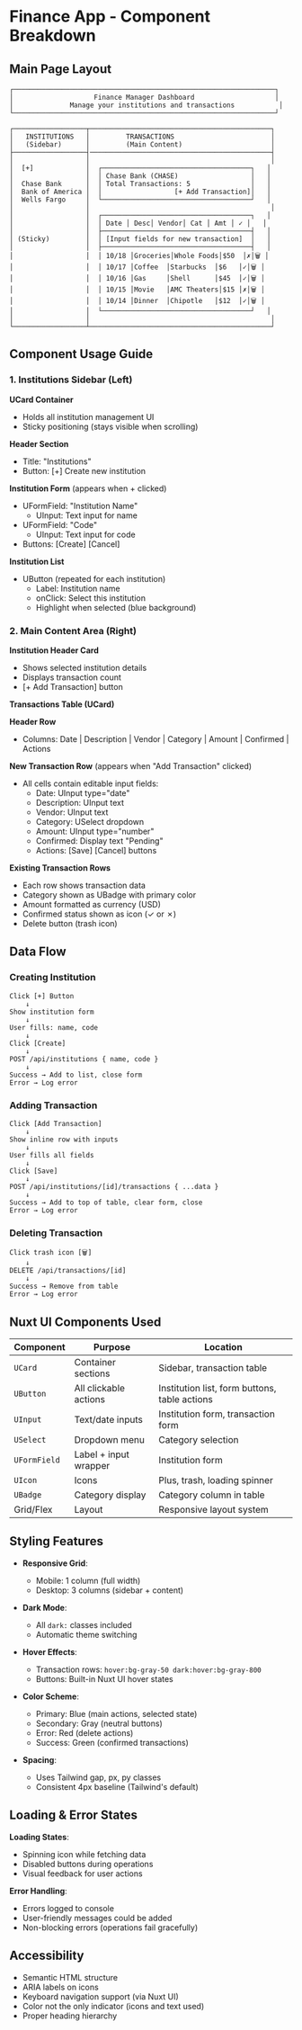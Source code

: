 # Finance App - Component Breakdown

## Main Page Layout

```
┌─────────────────────────────────────────────────────────────────┐
│                    Finance Manager Dashboard                    │
│              Manage your institutions and transactions           │
└─────────────────────────────────────────────────────────────────┘

┌──────────────────┬─────────────────────────────────────────────┐
│   INSTITUTIONS   │         TRANSACTIONS                        │
│   (Sidebar)      │         (Main Content)                      │
├──────────────────┤─────────────────────────────────────────────┤
│                  │                                             │
│  [+]             │  ┌─────────────────────────────────────┐   │
│                  │  │ Chase Bank (CHASE)                  │   │
│  Chase Bank      │  │ Total Transactions: 5               │   │
│  Bank of America │  │                  [+ Add Transaction]│   │
│  Wells Fargo     │  └─────────────────────────────────────┘   │
│                  │                                             │
│                  │  ┌─────────────────────────────────────┐   │
│                  │  │ Date │ Desc│ Vendor│ Cat │ Amt │ ✓ │   │
│                  │  ├─────────────────────────────────────┤   │
│ (Sticky)         │  │ [Input fields for new transaction]  │   │
│                  │  ├─────────────────────────────────────┤   │
│                  │  │ 10/18 │Groceries│Whole Foods│$50  │✗│🗑 │
│                  │  │ 10/17 │Coffee  │Starbucks  │$6   │✓│🗑 │
│                  │  │ 10/16 │Gas     │Shell      │$45  │✓│🗑 │
│                  │  │ 10/15 │Movie   │AMC Theaters│$15 │✗│🗑 │
│                  │  │ 10/14 │Dinner  │Chipotle   │$12  │✓│🗑 │
│                  │  └─────────────────────────────────────┘   │
│                  │                                             │
└──────────────────┴─────────────────────────────────────────────┘
```

## Component Usage Guide

### 1. Institutions Sidebar (Left)

**UCard Container**
- Holds all institution management UI
- Sticky positioning (stays visible when scrolling)

**Header Section**
- Title: "Institutions"
- Button: [+] Create new institution

**Institution Form** (appears when + clicked)
- UFormField: "Institution Name"
  - UInput: Text input for name
- UFormField: "Code"
  - UInput: Text input for code
- Buttons: [Create] [Cancel]

**Institution List**
- UButton (repeated for each institution)
  - Label: Institution name
  - onClick: Select this institution
  - Highlight when selected (blue background)

### 2. Main Content Area (Right)

**Institution Header Card**
- Shows selected institution details
- Displays transaction count
- [+ Add Transaction] button

**Transactions Table (UCard)**

**Header Row**
- Columns: Date | Description | Vendor | Category | Amount | Confirmed | Actions

**New Transaction Row** (appears when "Add Transaction" clicked)
- All cells contain editable input fields:
  - Date: UInput type="date"
  - Description: UInput text
  - Vendor: UInput text
  - Category: USelect dropdown
  - Amount: UInput type="number"
  - Confirmed: Display text "Pending"
  - Actions: [Save] [Cancel] buttons

**Existing Transaction Rows**
- Each row shows transaction data
- Category shown as UBadge with primary color
- Amount formatted as currency (USD)
- Confirmed status shown as icon (✓ or ✗)
- Delete button (trash icon)

## Data Flow

### Creating Institution
```
Click [+] Button
    ↓
Show institution form
    ↓
User fills: name, code
    ↓
Click [Create]
    ↓
POST /api/institutions { name, code }
    ↓
Success → Add to list, close form
Error → Log error
```

### Adding Transaction
```
Click [Add Transaction]
    ↓
Show inline row with inputs
    ↓
User fills all fields
    ↓
Click [Save]
    ↓
POST /api/institutions/[id]/transactions { ...data }
    ↓
Success → Add to top of table, clear form, close
Error → Log error
```

### Deleting Transaction
```
Click trash icon [🗑]
    ↓
DELETE /api/transactions/[id]
    ↓
Success → Remove from table
Error → Log error
```

## Nuxt UI Components Used

| Component | Purpose | Location |
|-----------|---------|----------|
| `UCard` | Container sections | Sidebar, transaction table |
| `UButton` | All clickable actions | Institution list, form buttons, table actions |
| `UInput` | Text/date inputs | Institution form, transaction form |
| `USelect` | Dropdown menu | Category selection |
| `UFormField` | Label + input wrapper | Institution form |
| `UIcon` | Icons | Plus, trash, loading spinner |
| `UBadge` | Category display | Category column in table |
| Grid/Flex | Layout | Responsive layout system |

## Styling Features

- **Responsive Grid**: 
  - Mobile: 1 column (full width)
  - Desktop: 3 columns (sidebar + content)

- **Dark Mode**: 
  - All `dark:` classes included
  - Automatic theme switching

- **Hover Effects**:
  - Transaction rows: `hover:bg-gray-50 dark:hover:bg-gray-800`
  - Buttons: Built-in Nuxt UI hover states

- **Color Scheme**:
  - Primary: Blue (main actions, selected state)
  - Secondary: Gray (neutral buttons)
  - Error: Red (delete actions)
  - Success: Green (confirmed transactions)

- **Spacing**:
  - Uses Tailwind gap, px, py classes
  - Consistent 4px baseline (Tailwind's default)

## Loading & Error States

**Loading States**:
- Spinning icon while fetching data
- Disabled buttons during operations
- Visual feedback for user actions

**Error Handling**:
- Errors logged to console
- User-friendly messages could be added
- Non-blocking errors (operations fail gracefully)

## Accessibility

- Semantic HTML structure
- ARIA labels on icons
- Keyboard navigation support (via Nuxt UI)
- Color not the only indicator (icons and text used)
- Proper heading hierarchy
